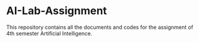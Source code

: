 # AI-Lab-Assignment
This repository contains all the documents and  codes for the assignment of 4th semester Artificial Intelligence.
